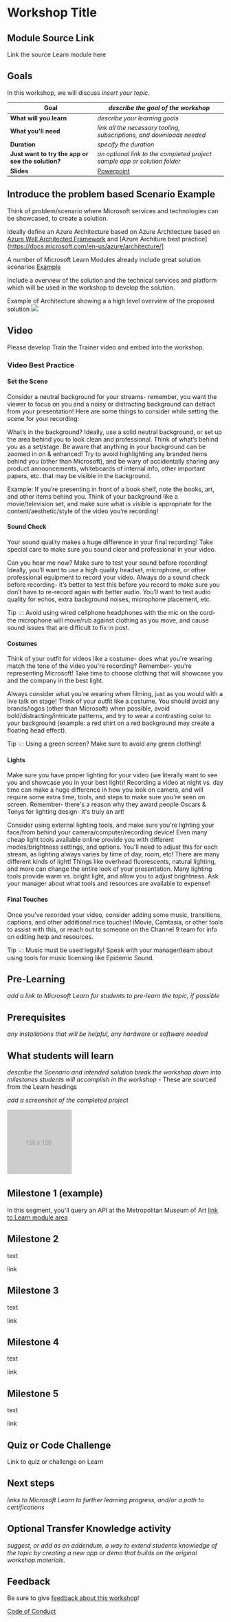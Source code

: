 # Workshop Title

## Module Source Link

Link the source Learn module here

## Goals

In this workshop, we will discuss *insert your topic*.

| **Goal**              | *describe the goal of the workshop*                                    |
| ----------------------------- | --------------------------------------------------------------------- |
| **What will you learn**       | *describe your learning goals*                                        |
| **What you'll need**          | *link all the necessary tooling, subscriptions, and downloads needed* |
| **Duration**                  | *specify the duration*                                                                |
| **Just want to try the app or see the solution?** | *an optional link to the completed project sample app or solution folder*                          |
| **Slides** | [Powerpoint](slides.pptx) 
                         
## Introduce the problem based Scenario Example 

Think of problem/scenario where Microsoft services and technologies can be showcased, to create a solution.  

Ideally define an Azure Architecture based on Azure Architecture based on [Azure Well Architected Framework](https://docs.microsoft.com/en-us/azure/architecture/framework/) and [Azure Architure best practice](https://docs.microsoft.com/en-us/azure/architecture/]

A number of Microsoft Learn Modules already include great solution scenarios [Example](https://docs.microsoft.com/learn/modules/5g-business-models/3-how-5g-works)

Include a overview of the solution and the technical services and platform which will be used in the workshop to develop the solution. 

Example of Architecture showing a a high level overview of the proposed solution
![](https://docs.microsoft.com/en-us/learn/modules/5g-business-models/media/interaction.jpg)

## Video

Please develop Train the Trainer video and embed into the workshop. 

### Video Best Practice 
#### Set the Scene 
Consider a neutral background for your streams- remember, you want the viewer to focus on you and a noisy or distracting background can detract from your presentation! Here are some things to consider while setting the scene for your recording: 

What’s in the background? Ideally, use a solid neutral background, or set up the area behind you to look clean and professional. Think of what’s behind you as a set/stage. Be aware that anything in your background can be zoomed in on & enhanced! Try to avoid highlighting any branded items behind you (other than Microsoft), and be wary of accidentally sharing any product announcements, whiteboards of internal info, other important papers, etc. that may be visible in the background. 

Example: If you’re presenting in front of a book shelf, note the books, art, and other items behind you. Think of your background like a movie/television set, and make sure what is visible is appropriate for the content/aesthetic/style of the video you’re recording!

#### Sound Check
Your sound quality makes a huge difference in your final recording! Take special care to make sure you sound clear and professional in your video.

Can you hear me now? Make sure to test your sound before recording! Ideally, you’ll want to use a high quality headset, microphone, or other professional equipment to record your video. Always do a sound check before recording- it’s better to test this before you record to make sure you don’t have to re-record again with better audio. You’ll want to test audio quality for echos, extra background noises, microphone placement, etc. 

Tip 💡: Avoid using wired cellphone headphones with the mic on the cord- the microphone will move/rub against clothing as you move, and cause sound issues that are difficult to fix in post. 

#### Costumes
Think of your outfit for videos like a costume- does what you're wearing match the tone of the video you're recording? Remember- you're representing Microsoft! Take time to choose clothing that will showcase you and the company in the best light.

Always consider what you’re wearing when filming, just as you would with a live talk on stage! Think of your outfit like a costume. You should avoid any brands/logos (other than Microsoft) when possible, avoid bold/distracting/intricate patterns, and try to wear a contrasting color to your background (example: a red shirt on a red background may create a floating head effect). 

Tip 💡: Using a green screen? Make sure to avoid any green clothing! 

#### Lights
Make sure you have proper lighting for your video (we literally want to see you and showcase you in your best light)! Recording a video at night vs. day time can make a huge difference in how you look on camera, and will require some extra time, tools, and steps to make sure you're seen on screen. Remember- there's a reason why they award people Oscars & Tonys for lighting design- it's truly an art!

Consider using external lighting tools, and make sure you're lighting your face/from behind your camera/computer/recording device! Even many cheap light tools available online provide you with different modes/brightness settings, and options. You'll need to adjust this for each stream, as lighting always varies by time of day, room, etc!
There are many different kinds of light! Things like overhead fluorescents, natural lighting, and more can change the entire look of your presentation. Many lighting tools provide warm vs. bright light, and allow you to adjust brightness.
Ask your manager about what tools and resources are available to expense! 

#### Final Touches 
Once you’ve recorded your video, consider adding some music, transitions, captions, and other additional nice touches! iMovie, Camtasia, or other tools to assist with this, or reach out to someone on the Channel 9 team for info on editing help and resources.

Tip 💡: Music must be used legally! Speak with your manager/team about using tools for music licensing like Epidemic Sound.


## Pre-Learning

*add a link to Microsoft  Learn for students to pre-learn the topic, if possible*

## Prerequisites

*any installations that will be helpful, any hardware or software needed*

## What students will learn

*describe the Scenario and intended solution break the workshop down into milestones students will accomplish in the workshop* - These are sourced from the Learn headings

*add a screenshot of the completed project*

![image of completed project](images/placeholder.png)

## Milestone 1 (example)

In this segment, you'll query an API at the Metropolitan Museum of Art
[link to Learn module area](link)

## Milestone 2

text

link

## Milestone 3

text

link

## Milestone 4

text

link

## Milestone 5

text

link

## Quiz or Code Challenge

Link to quiz or challenge on Learn

## Next steps

*links to Microsoft Learn to further learning progress, and/or a path to certifications*

## Optional Transfer Knowledge activity

*suggest, or add as an addendum, a way to extend students knowledge of the topic by creating a new app or demo that builds on the original workshop materials.*

## Feedback

Be sure to give [feedback about this workshop](https://forms.office.com/r/MdhJWMZthR)!

[Code of Conduct](CODE_OF_CONDUCT.md)


